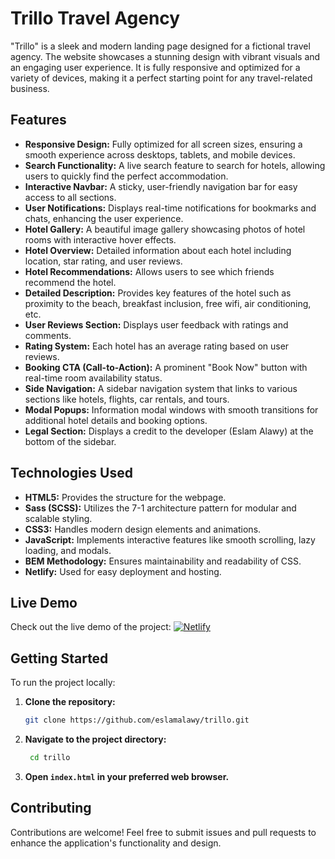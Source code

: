 # Trillo Travel Agency

"Trillo" is a sleek and modern landing page designed for a fictional travel agency. The website showcases a stunning design with vibrant visuals and an engaging user experience. It is fully responsive and optimized for a variety of devices, making it a perfect starting point for any travel-related business.

## Features

- **Responsive Design:** Fully optimized for all screen sizes, ensuring a smooth experience across desktops, tablets, and mobile devices.
- **Search Functionality:** A live search feature to search for hotels, allowing users to quickly find the perfect accommodation.
- **Interactive Navbar:** A sticky, user-friendly navigation bar for easy access to all sections.
- **User Notifications:** Displays real-time notifications for bookmarks and chats, enhancing the user experience.
- **Hotel Gallery:** A beautiful image gallery showcasing photos of hotel rooms with interactive hover effects.
- **Hotel Overview:** Detailed information about each hotel including location, star rating, and user reviews.
- **Hotel Recommendations:** Allows users to see which friends recommend the hotel.
- **Detailed Description:** Provides key features of the hotel such as proximity to the beach, breakfast inclusion, free wifi, air conditioning, etc.
- **User Reviews Section:** Displays user feedback with ratings and comments.
- **Rating System:** Each hotel has an average rating based on user reviews.
- **Booking CTA (Call-to-Action):** A prominent "Book Now" button with real-time room availability status.
- **Side Navigation:** A sidebar navigation system that links to various sections like hotels, flights, car rentals, and tours.
- **Modal Popups:** Information modal windows with smooth transitions for additional hotel details and booking options.
- **Legal Section:** Displays a credit to the developer (Eslam Alawy) at the bottom of the sidebar.

## Technologies Used

- **HTML5:** Provides the structure for the webpage.
- **Sass (SCSS):** Utilizes the 7-1 architecture pattern for modular and scalable styling.
- **CSS3:** Handles modern design elements and animations.
- **JavaScript:** Implements interactive features like smooth scrolling, lazy loading, and modals.
- **BEM Methodology:** Ensures maintainability and readability of CSS.
- **Netlify:** Used for easy deployment and hosting.

## Live Demo

Check out the live demo of the project: [![Netlify](https://img.shields.io/badge/Netlify-Deployed-blue?logo=netlify)](https://trillo-eslam.netlify.app/)

## Getting Started

To run the project locally:

1. **Clone the repository:**

   ```bash
   git clone https://github.com/eslamalawy/trillo.git
   ```

2. **Navigate to the project directory:**
   
    ```bash
     cd trillo
    ```
3. **Open `index.html` in your preferred web browser.**

## Contributing

Contributions are welcome! Feel free to submit issues and pull requests to enhance the application's functionality and design.
